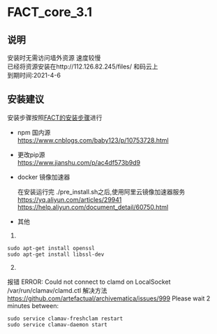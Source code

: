 # FACT_core_3.1
## 说明 

安装时无需访问墙外资源 速度较慢   
已经将资源安装在http://112.126.82.245/files/ 和码云上    
到期时间:2021-4-6

## 安装建议   

安装步骤按照[FACT的安装步骤](https://github.com/fkie-cad/FACT_core/blob/master/INSTALL.md)进行

- npm 国内源  
  https://www.cnblogs.com/baby123/p/10753728.html



- 更改pip源  
    https://www.jianshu.com/p/ac4df573b9d9

- docker 镜像加速器

    在安装运行完 ./pre_install.sh之后,使用阿里云镜像加速器服务  
    https://yq.aliyun.com/articles/29941  
    https://help.aliyun.com/document_detail/60750.html

- 其他
1.
```
sudo apt-get install openssl
sudo apt-get install libssl-dev
```
2.
报错
ERROR: Could not connect to clamd on LocalSocket /var/run/clamav/clamd.ctl
解决方法
https://github.com/artefactual/archivematica/issues/999
Please wait 2 minutes between:
```
sudo service clamav-freshclam restart
sudo service clamav-daemon start
```


